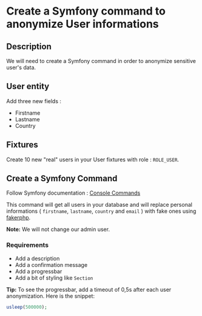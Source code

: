 # Create a Symfony command to anonymize User informations

## Description

We will need to create a Symfony command in order to anonymize sensitive user's data.

## User entity

Add three new fields :

- Firstname
- Lastname
- Country

## Fixtures

Create 10 new "real" users in your User fixtures with role : `ROLE_USER`.

## Create a Symfony Command

Follow Symfony documentation : [Console Commands](https://symfony.com/doc/current/console.html)

This command will get all users in your database and will replace personal informations ( `firstname`, `lastname`, `country` and `email` ) with fake ones using [fakerphp](https://fakerphp.github.io/).

**Note:** We will not change our admin user.

### Requirements

- Add a description
- Add a confirmation message
- Add a progressbar
- Add a bit of styling like `Section`

**Tip:** To see the progressbar, add a timeout of 0,5s after each user anonymization. Here is the snippet:

```php
usleep(500000);
```
